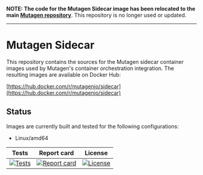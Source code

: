 **NOTE: The code for the Mutagen Sidecar image has been relocated to the main
[Mutagen repository](https://github.com/mutagen-io/mutagen)**. This repository
is no longer used or updated.

---

# Mutagen Sidecar

This repository contains the sources for the Mutagen sidecar container images
used by Mutagen's container orchestration integration. The resulting images are
available on Docker Hub:

[https://hub.docker.com/r/mutagenio/sidecar](https://hub.docker.com/r/mutagenio/sidecar)


## Status

Images are currently built and tested for the following configurations:

- Linux/amd64

| Tests                               | Report card                         | License                                   |
| :---------------------------------: | :---------------------------------: | :---------------------------------------: |
| [![Tests][tests-badge]][tests-link] | [![Report card][rc-badge]][rc-link] | [![License][license-badge]][license-link] |

[tests-badge]: https://api.travis-ci.com/mutagen-io/sidecar.svg?branch=master "Test status"
[tests-link]: https://travis-ci.com/github/mutagen-io/sidecar/builds "Test status"
[rc-badge]: https://goreportcard.com/badge/github.com/mutagen-io/sidecar "Report card status"
[rc-link]: https://goreportcard.com/report/github.com/mutagen-io/sidecar "Report card status"
[license-badge]: https://img.shields.io/github/license/mutagen-io/sidecar.svg "MIT licensed"
[license-link]: LICENSE "MIT licensed"
